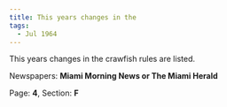 ```yaml
---  
title: This years changes in the  
tags:  
  - Jul 1964  
---  
```

  
This years changes in the crawfish rules are listed.  
  
Newspapers: **Miami Morning News or The Miami Herald**  
  
Page: **4**, Section: **F** 
